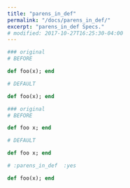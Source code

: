 ```yaml
---
title: "parens_in_def"
permalink: "/docs/parens_in_def/"
excerpt: "parens_in_def Specs."
# modified: 2017-10-27T16:25:30-04:00
---
```

```ruby
### original
# BEFORE

def foo(x); end

```
```ruby
# DEFAULT

def foo(x); end

```
```ruby
### original
# BEFORE

def foo x; end

```
```ruby
# DEFAULT

def foo x; end

```
```ruby
# :parens_in_def  :yes

def foo(x); end
```
